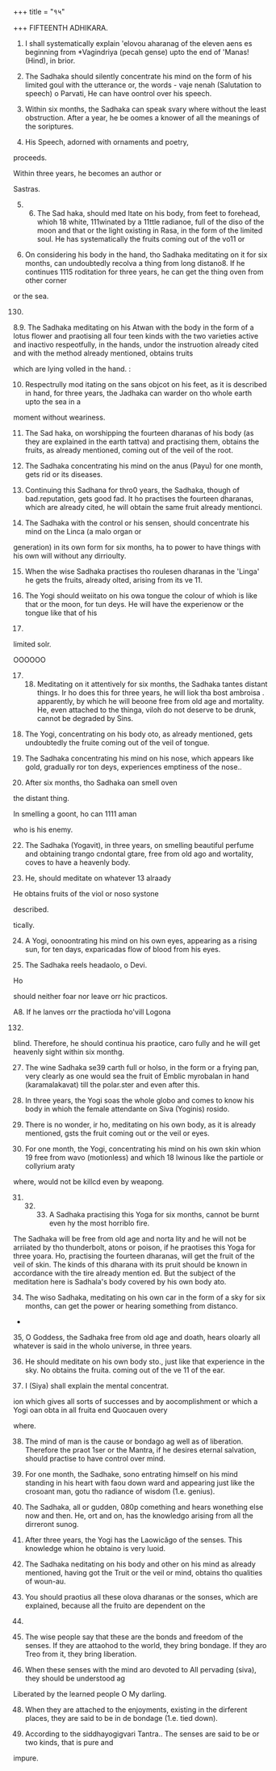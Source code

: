 +++
title = "१५"

+++
FIFTEENTH ADHIKARA. 

1. I shall systematically explain 'elovou aharanag of the eleven aens es beginning from *Vagindriya (pecah gense) upto the end of 'Manas! (Hind), in brior. 

2. The Sadhaka should silently concentrate his mind on the form of his limited goul with the utterance or, the words - vaje nenah (Salutation to speech) o Parvati, He can have oontrol over his speech. 

3. Within six months, the Sadhaka can speak svary where without the least obstruction. After a year, he be oomes a knower of all the meanings of the soriptures. 

4. His Speech, adorned with ornaments and poetry, 

proceeds. 

Within three years, he becomes an author or 

Sastras. 

5. 6. The Sad haka, should med Itate on his body, from feet to forehead, whioh 18 white, 111winated by a 11ttle radianoe, full of the diso of the moon and that or the light oxisting in Rasa, in the form of the limited soul. He has systematically the fruits coming out of the vo11 or 



7. On considering his body in the hand, tho Sadhaka meditating on it for six months, can undoubtedly recolva a thing from long distano8. If he continues 1115 roditation for three years, he can get the thing oven from other corner 

or the sea. 

130. 

8.9. The Sadhaka meditating on his Atwan with the body in the form of a lotus flower and praotising all four teen kinds with the two varieties active and inactivo respeotfully, in the hands, undor the instruotion already cited and with the method already mentioned, obtains truits 

which are lying volled in the hand. : 

10. Respectrully mod itating on the sans objcot on his feet, as it is described in hand, for three years, the Jadhaka can warder on tho whole earth upto the sea in a 

moment without weariness. 

11. The Sad haka, on worshipping the fourteen dharanas of his body (as they are explained in the earth tattva) and practising them, obtains the fruits, as already mentioned, coming out of the veil of the root. 

12. The Sadhaka concentrating his mind on the anus (Payu) for one month, gets rid or its diseases. 

13. Continuing this Sadhana for thro0 years, the Sadhaka, though of bad.reputation, gets good fad. It ho practises the fourteen dharanas, which are already cited, he will obtain the same fruit already mentionci. 

14. The Sadhaka with the control or his sensen, should concentrate his mind on the Linca (a malo organ or 

generation) in its own form for six months, ha to power to have things with his own will without any dirrioulty. 

15. When the wise Sadhaka practises tho roulesen dharanas in the 'Linga' he gets the fruits, already olted, arising from its ve 11. 

16. The Yogi should weiitato on his owa tongue the colour of whioh is like that or the moon, for tun deys. He will have the experienow or the tongue like that of his 

151. 

limited solr. 

OOOOOO 

17. 18. Meditating on it attentively for six months, the Sadhaka tantes distant things. Ir ho does this for three years, he will liok tha bost ambroisa . apparently, by which he will beoone free from old age and mortality. He, even attached to the thinga, viloh do not deserve to be drunk, cannot be degraded by Sins. 

19. The Yogi, concentrating on his body oto, as already mentioned, gets undoubtedly the fruite coming out of the veil of tongue. 

20. The Sadhaka concentrating his mind on his nose, which appears like gold, gradually ror ton deys, experiences emptiness of the nose.. 

21. After six months, tho Sadhaka oan smell oven 

the distant thing. 

In smelling a goont, ho can 1111 aman 

who is his enemy. 

22. The Sadhaka (Yogavit), in three years, on smelling beautiful perfume and obtaining trango cndontal gtare, free from old ago and wortality, coves to have a heavenly body. 

23. He, should meditate on whatever 13 alraady 

He obtains fruits of the viol or noso systone 

described. 

tically. 

24. A Yogi, oonoontrating his mind on his own eyes, appearing as a rising sun, for ten days, exparicadas flow of blood from his eyes. 

25. The Sadhaka reels headaolo, o Devi. 

Ho 

should neither foar nor leave orr hic practicos. 

A8. If he lanves orr the practioda ho'vill Logona 

132. 

blind. Therefore, he should continua his praotice, caro fully and he will get heavenly sight within six monthg. 

27. The wine Sadhaka se39 carth full or holso, in the form or a frying pan, very clearly as one would sea the fruit of Emblic myrobalan in hand (karamalakavat) till the polar.ster and even after this. 

28. In three years, the Yogi soas the whole globo and comes to know his body in whioh the female attendante on Siva (Yoginis) rosido. 

29. There is no wonder, ir ho, meditating on his own body, as it is already mentioned, gsts the fruit coming out or the veil or eyes. 

30. For one month, the Yogi, concentrating his mind on his own skin whion 19 free from wavo (motionless) and which 18 lwinous like the partiole or collyrium araty 

where, would not be killcd even by weapong. 

31. 32. 33. A Sadhaka practising this Yoga for six months, cannot be burnt even hy the most horriblo fire. 

The Sadhaka will be free from old age and norta lity and he will not be arriiated by tho thunderbolt, atons or poison, if he praotises this Yoga for three yoara. Ho, practising the fourteen dharanas, will get the fruit of the veil of skin. The kinds of this dharana with its pruit should be known in accordance with the tire already mention ed. But the subject of the meditation here is Sadhala's body covered by his own body ato. 

34. The wiso Sadhaka, meditating on his own car in the form of a sky for six months, can get the power or hearing something from distanco. 

- 

35, O Goddess, the Sadhaka free from old age and doath, hears oloarly all whatever is said in the wholo universe, in three years. 

36. He should meditate on his own body sto., just like that experience in the sky. No obtains the fruita. coming out of the ve 11 of the ear. 

37. I (Siya) shall explain the mental concentrat. 

ion which gives all sorts of successes and by aocomplishment or which a Yogi oan obta in all fruita end Quocauen overy 

where. 

38. The mind of man is the cause or bondago ag well as of liberation. Therefore the praot 1ser or the Mantra, if he desires eternal salvation, should practise to have control over mind. 

39. For one month, the Sadhake, sono entrating himself on his mind standing in his heart with faou down ward and appearing just like the crosoant man, gotu tho radiance of wisdom (1.e. genius). 

40. The Sadhaka, all or gudden, 080p comething and hears wonething else now and then. He, ort and on, has the knowledgo arising from all the dirreront sunog. 

41. After three years, the Yogi has the Laowicăgo of the senses. This knowledge whion he obtaino is very luoid. 

42. The Sadhaka neditating on his body and other on his mind as already mentioned, having got the Truit or the veil or mind, obtains tho qualities of woun-au. 

43. You should praotius all these olova dharanas or the sonses, which are explained, because all the fruito are dependent on the 

154. 

44. The wise people say that these are the bonds and freedom of the senses. If they are attaohod to the world, they bring bondage. If they aro Treo from it, they bring liberation. 

45. When these senses with the mind aro devoted to All pervading (siva), they should be understood ag 

Liberated by the learned people O My darling. 

48. When they are attached to the enjoyments, existing in the dirferent places, they are said to be in de bondage (1.e. tied down). 

47. According to the siddhayogigvari Tantra.. The senses are said to be or two kinds, that is pure and 

impure. 